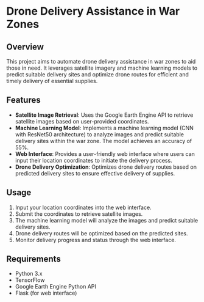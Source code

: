 # Drone Delivery Assistance in War Zones

## Overview

This project aims to automate drone delivery assistance in war zones to aid those in need. It leverages satellite imagery and machine learning models to predict suitable delivery sites and optimize drone routes for efficient and timely delivery of essential supplies.

## Features

- **Satellite Image Retrieval**: Uses the Google Earth Engine API to retrieve satellite images based on user-provided coordinates.
- **Machine Learning Model**: Implements a machine learning model (CNN with ResNet50 architecture) to analyze images and predict suitable delivery sites within the war zone. The model achieves an accuracy of 55%.
- **Web Interface**: Provides a user-friendly web interface where users can input their location coordinates to initiate the delivery process.
- **Drone Delivery Optimization**: Optimizes drone delivery routes based on predicted delivery sites to ensure effective delivery of supplies.

## Usage

1. Input your location coordinates into the web interface.
2. Submit the coordinates to retrieve satellite images.
3. The machine learning model will analyze the images and predict suitable delivery sites.
4. Drone delivery routes will be optimized based on the predicted sites.
5. Monitor delivery progress and status through the web interface.

## Requirements

- Python 3.x
- TensorFlow
- Google Earth Engine Python API
- Flask (for web interface)


